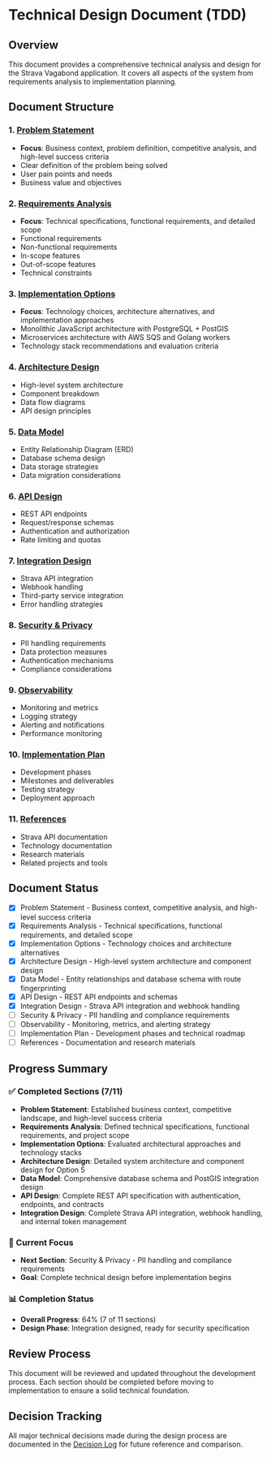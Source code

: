 # Technical Design Document (TDD)

## Overview

This document provides a comprehensive technical analysis and design for the Strava Vagabond application. It covers all aspects of the system from requirements analysis to implementation planning.

## Document Structure

### 1. [Problem Statement](01-problem-statement.md)
- **Focus**: Business context, problem definition, competitive analysis, and high-level success criteria
- Clear definition of the problem being solved
- User pain points and needs
- Business value and objectives

### 2. [Requirements Analysis](02-requirements-analysis.md)
- **Focus**: Technical specifications, functional requirements, and detailed scope
- Functional requirements
- Non-functional requirements
- In-scope features
- Out-of-scope features
- Technical constraints

### 3. [Implementation Options](03-implementation-options.md)
- **Focus**: Technology choices, architecture alternatives, and implementation approaches
- Monolithic JavaScript architecture with PostgreSQL + PostGIS
- Microservices architecture with AWS SQS and Golang workers
- Technology stack recommendations and evaluation criteria

### 4. [Architecture Design](04-architecture-design.md)
- High-level system architecture
- Component breakdown
- Data flow diagrams
- API design principles

### 5. [Data Model](05-data-model.md)
- Entity Relationship Diagram (ERD)
- Database schema design
- Data storage strategies
- Data migration considerations

### 6. [API Design](06-api-design.md)
- REST API endpoints
- Request/response schemas
- Authentication and authorization
- Rate limiting and quotas

### 7. [Integration Design](07-integration-design.md)
- Strava API integration
- Webhook handling
- Third-party service integration
- Error handling strategies

### 8. [Security & Privacy](08-security-privacy.md)
- PII handling requirements
- Data protection measures
- Authentication mechanisms
- Compliance considerations

### 9. [Observability](09-observability.md)
- Monitoring and metrics
- Logging strategy
- Alerting and notifications
- Performance monitoring

### 10. [Implementation Plan](10-implementation-plan.md)
- Development phases
- Milestones and deliverables
- Testing strategy
- Deployment approach

### 11. [References](11-references.md)
- Strava API documentation
- Technology documentation
- Research materials
- Related projects and tools

## Document Status

- [x] Problem Statement - Business context, competitive analysis, and high-level success criteria
- [x] Requirements Analysis - Technical specifications, functional requirements, and detailed scope
- [x] Implementation Options - Technology choices and architecture alternatives
- [x] Architecture Design - High-level system architecture and component design
- [x] Data Model - Entity relationships and database schema with route fingerprinting
- [x] API Design - REST API endpoints and schemas
- [x] Integration Design - Strava API integration and webhook handling
- [ ] Security & Privacy - PII handling and compliance requirements
- [ ] Observability - Monitoring, metrics, and alerting strategy
- [ ] Implementation Plan - Development phases and technical roadmap
- [ ] References - Documentation and research materials

## Progress Summary

### ✅ Completed Sections (7/11)
- **Problem Statement**: Established business context, competitive landscape, and high-level success criteria
- **Requirements Analysis**: Defined technical specifications, functional requirements, and project scope
- **Implementation Options**: Evaluated architectural approaches and technology stacks
- **Architecture Design**: Detailed system architecture and component design for Option 5
- **Data Model**: Comprehensive database schema and PostGIS integration design
- **API Design**: Complete REST API specification with authentication, endpoints, and contracts
- **Integration Design**: Complete Strava API integration, webhook handling, and internal token management

### 🔄 Current Focus
- **Next Section**: Security & Privacy - PII handling and compliance requirements
- **Goal**: Complete technical design before implementation begins

### 📊 Completion Status
- **Overall Progress**: 64% (7 of 11 sections)
- **Design Phase**: Integration designed, ready for security specification

## Review Process

This document will be reviewed and updated throughout the development process. Each section should be completed before moving to implementation to ensure a solid technical foundation.

## Decision Tracking

All major technical decisions made during the design process are documented in the [Decision Log](../decisions/README.md) for future reference and comparison.
